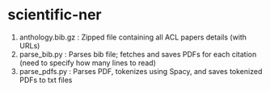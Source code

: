 # scientific-ner

1. anthology.bib.gz : Zipped file containing all ACL papers details (with URLs)
2. parse_bib.py : Parses bib file; fetches and saves PDFs for each citation (need to specify how many lines to read)
3. parse_pdfs.py : Parses PDF, tokenizes using Spacy, and saves tokenized PDFs to txt files
